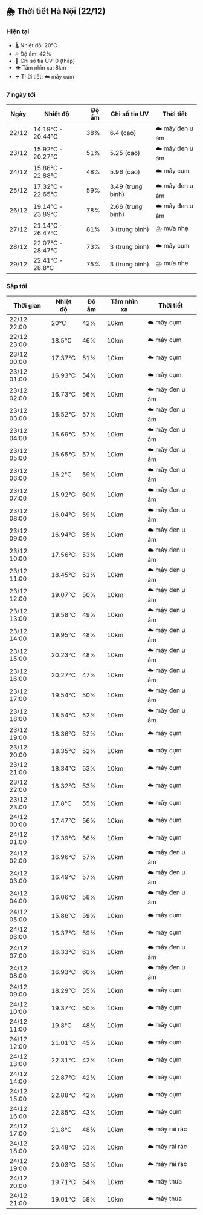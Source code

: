 ## 🌦️ Thời tiết Hà Nội (22/12)

### Hiện tại

- 🌡️ Nhiệt độ: 20℃
- 💦 Độ ẩm: 42%
- 🌟 Chỉ số tia UV: 0 (thấp)
- 👁️ Tầm nhìn xa: 8km
- ☂️ Thời tiết: ☁️ mây cụm

### 7 ngày tới

| Ngày | Nhiệt độ | Độ ẩm | Chỉ số tia UV | Thời tiết |
| --- | --- | --- | --- | --- |
| 22/12 | 14.19℃ - 20.44℃ | 38% | 6.4 (cao) | ☁️ mây đen u ám |
| 23/12 | 15.92℃ - 20.27℃ | 51% | 5.25 (cao) | ☁️ mây đen u ám |
| 24/12 | 15.86℃ - 22.88℃ | 48% | 5.96 (cao) | ☁️ mây cụm |
| 25/12 | 17.32℃ - 22.65℃ | 59% | 3.49 (trung bình) | ☁️ mây đen u ám |
| 26/12 | 19.14℃ - 23.89℃ | 78% | 2.66 (trung bình) | ☁️ mây đen u ám |
| 27/12 | 21.14℃ - 26.47℃ | 81% | 3 (trung bình) | ⛈️ mưa nhẹ |
| 28/12 | 22.07℃ - 28.47℃ | 73% | 3 (trung bình) | ☁️ mây cụm |
| 29/12 | 22.41℃ - 28.8℃ | 75% | 3 (trung bình) | ⛈️ mưa nhẹ |

### Sắp tới

| Thời gian | Nhiệt độ | Độ ẩm | Tầm nhìn xa | Thời tiết |
| --- | --- | --- | --- | --- |
| 22/12 22:00 | 20℃ | 42% | 10km | ☁️ mây cụm |
| 22/12 23:00 | 18.5℃ | 46% | 10km | ☁️ mây cụm |
| 23/12 00:00 | 17.37℃ | 51% | 10km | ☁️ mây cụm |
| 23/12 01:00 | 16.93℃ | 54% | 10km | ☁️ mây cụm |
| 23/12 02:00 | 16.73℃ | 56% | 10km | ☁️ mây đen u ám |
| 23/12 03:00 | 16.52℃ | 57% | 10km | ☁️ mây đen u ám |
| 23/12 04:00 | 16.69℃ | 57% | 10km | ☁️ mây đen u ám |
| 23/12 05:00 | 16.65℃ | 57% | 10km | ☁️ mây đen u ám |
| 23/12 06:00 | 16.2℃ | 59% | 10km | ☁️ mây đen u ám |
| 23/12 07:00 | 15.92℃ | 60% | 10km | ☁️ mây đen u ám |
| 23/12 08:00 | 16.04℃ | 59% | 10km | ☁️ mây đen u ám |
| 23/12 09:00 | 16.94℃ | 55% | 10km | ☁️ mây đen u ám |
| 23/12 10:00 | 17.56℃ | 53% | 10km | ☁️ mây đen u ám |
| 23/12 11:00 | 18.45℃ | 51% | 10km | ☁️ mây đen u ám |
| 23/12 12:00 | 19.07℃ | 50% | 10km | ☁️ mây đen u ám |
| 23/12 13:00 | 19.58℃ | 49% | 10km | ☁️ mây đen u ám |
| 23/12 14:00 | 19.95℃ | 48% | 10km | ☁️ mây đen u ám |
| 23/12 15:00 | 20.23℃ | 48% | 10km | ☁️ mây đen u ám |
| 23/12 16:00 | 20.27℃ | 47% | 10km | ☁️ mây đen u ám |
| 23/12 17:00 | 19.54℃ | 50% | 10km | ☁️ mây đen u ám |
| 23/12 18:00 | 18.54℃ | 52% | 10km | ☁️ mây đen u ám |
| 23/12 19:00 | 18.36℃ | 52% | 10km | ☁️ mây cụm |
| 23/12 20:00 | 18.35℃ | 52% | 10km | ☁️ mây cụm |
| 23/12 21:00 | 18.34℃ | 53% | 10km | ☁️ mây cụm |
| 23/12 22:00 | 18.32℃ | 53% | 10km | ☁️ mây cụm |
| 23/12 23:00 | 17.8℃ | 55% | 10km | ☁️ mây cụm |
| 24/12 00:00 | 17.47℃ | 56% | 10km | ☁️ mây cụm |
| 24/12 01:00 | 17.39℃ | 56% | 10km | ☁️ mây cụm |
| 24/12 02:00 | 16.96℃ | 57% | 10km | ☁️ mây đen u ám |
| 24/12 03:00 | 16.49℃ | 57% | 10km | ☁️ mây đen u ám |
| 24/12 04:00 | 16.06℃ | 58% | 10km | ☁️ mây đen u ám |
| 24/12 05:00 | 15.86℃ | 59% | 10km | ☁️ mây cụm |
| 24/12 06:00 | 16.37℃ | 59% | 10km | ☁️ mây cụm |
| 24/12 07:00 | 16.33℃ | 61% | 10km | ☁️ mây đen u ám |
| 24/12 08:00 | 16.93℃ | 60% | 10km | ☁️ mây đen u ám |
| 24/12 09:00 | 18.29℃ | 55% | 10km | ☁️ mây cụm |
| 24/12 10:00 | 19.37℃ | 50% | 10km | ☁️ mây cụm |
| 24/12 11:00 | 19.8℃ | 48% | 10km | ☁️ mây cụm |
| 24/12 12:00 | 21.01℃ | 45% | 10km | ☁️ mây cụm |
| 24/12 13:00 | 22.31℃ | 42% | 10km | ☁️ mây cụm |
| 24/12 14:00 | 22.87℃ | 42% | 10km | ☁️ mây cụm |
| 24/12 15:00 | 22.88℃ | 42% | 10km | ☁️ mây cụm |
| 24/12 16:00 | 22.85℃ | 43% | 10km | ☁️ mây cụm |
| 24/12 17:00 | 21.8℃ | 48% | 10km | ☁️ mây rải rác |
| 24/12 18:00 | 20.48℃ | 51% | 10km | ☁️ mây rải rác |
| 24/12 19:00 | 20.03℃ | 53% | 10km | ☁️ mây rải rác |
| 24/12 20:00 | 19.71℃ | 54% | 10km | ☁️ mây thưa |
| 24/12 21:00 | 19.01℃ | 58% | 10km | ☁️ mây thưa |
